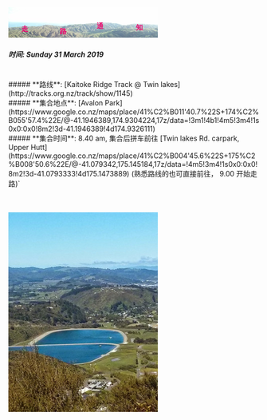 ![skyline](_images/skyline2.png)
<br/>

##### **时间**: Sunday 31 March 2019
<br/>
##### **路线**: [Kaitoke Ridge Track @ Twin lakes](http://tracks.org.nz/track/show/1145)
<br/>
##### **集合地点**: [Avalon Park](https://www.google.co.nz/maps/place/41%C2%B011'40.7%22S+174%C2%B055'57.4%22E/@-41.1946389,174.9304224,17z/data=!3m1!4b1!4m5!3m4!1s0x0:0x0!8m2!3d-41.1946389!4d174.9326111)
<br/>
##### **集合时间**: 8.40 am, 集合后拼车前往 [Twin lakes Rd. carpark, Upper Hutt](https://www.google.co.nz/maps/place/41%C2%B004'45.6%22S+175%C2%B008'50.6%22E/@-41.079342,175.145184,17z/data=!4m5!3m4!1s0x0:0x0!8m2!3d-41.0793333!4d175.1473889)
 (熟悉路线的也可直接前往， 9.00 开始走路)` 
<br/>


<br/>
<br/>





![twin_lakes](_images/twin_lakes.jpg)
